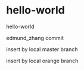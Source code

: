# hello-world
hello-world

edmund_zhang commit

insert by local master branch

insert by local orange branch

